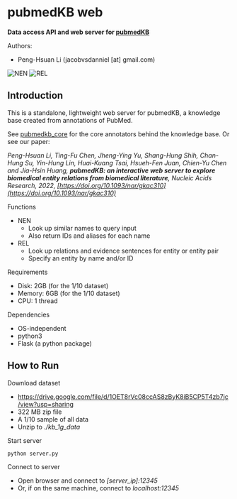 # pubmedKB web

**Data access API and web server for [pubmedKB](https://github.com/jacobvsdanniel/pubmedkb_core)**

Authors:
- Peng-Hsuan Li (jacobvsdanniel [at] gmail.com)

![NEN](https://github.com/jacobvsdanniel/pubmedkb_web/blob/main/image_dir/web_nen.png)
![REL](https://github.com/jacobvsdanniel/pubmedkb_web/blob/main/image_dir/web_rel.png)

## Introduction

This is a standalone, lightweight web server for pubmedKB, a knowledge base created from annotations of PubMed.

See [pubmedkb_core](https://github.com/jacobvsdanniel/pubmedkb_core) for the core annotators behind the knowledge base. Or see our paper:

*Peng-Hsuan Li, Ting-Fu Chen, Jheng-Ying Yu, Shang-Hung Shih, Chan-Hung Su, Yin-Hung Lin, Huai-Kuang Tsai, Hsueh-Fen Juan, Chien-Yu Chen and Jia-Hsin Huang, **pubmedKB: an interactive web server to explore biomedical entity relations from biomedical literature**, Nucleic Acids Research, 2022, [https://doi.org/10.1093/nar/gkac310](https://doi.org/10.1093/nar/gkac310)*

Functions
- NEN
  - Look up similar names to query input
  - Also return IDs and aliases for each name
- REL
  - Look up relations and evidence sentences for entity or entity pair
  - Specify an entity by name and/or ID

Requirements
  - Disk: 2GB (for the 1/10 dataset)
  - Memory: 6GB (for the 1/10 dataset)
  - CPU: 1 thread

Dependencies
  - OS-independent
  - python3
  - Flask (a python package)

## How to Run

Download dataset
- https://drive.google.com/file/d/1OET8rVc08ccAS8zByK8iB5CP5T4zb7jc/view?usp=sharing
- 322 MB zip file
- A 1/10 sample of all data
- Unzip to *./kb_1g_data*

Start server
```bash
python server.py
```

Connect to server
- Open browser and connect to *[server_ip]:12345*
- Or, if on the same machine, connect to *localhost:12345*
